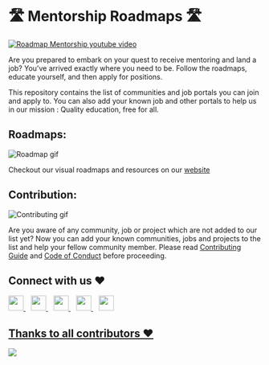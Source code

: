 # 🛣 Mentorship Roadmaps 🛣
[![Roadmap Mentorship youtube video](https://img.youtube.com/vi/9poQN8U1QTw/0.jpg)](https://www.youtube.com/watch?v=9poQN8U1QTw)


Are you prepared to embark on your quest to receive mentoring and land a job? You've arrived exactly where you need to be. Follow the roadmaps, educate yourself, and then apply for positions.

This repository contains the list of communities and job portals you can join and apply to. You can also add your known job and other portals to help us in our mission : Quality education, free for all.

## Roadmaps:
![Roadmap gif](https://media.giphy.com/media/xUySTOigOUHucl3rfW/giphy.gif)

Checkout our visual roadmaps and resources on our [website](https://www.commclassroom.org/roadmaps)

## Contribution:
![Contributing gif](https://media.giphy.com/media/JykvbWfXtAHSM/giphy.gif)

Are you aware of any community, job or project which are not added to our list yet? Now you can add your known communities, jobs and projects to the list and help your fellow community member. Please read [Contributing Guide](./CONTRIBUTING.md) and [Code of Conduct](./CODE_OF_CONDUCT.md) before proceeding.

## Connect with us ❤️
  <a href="https://discord.io/commclassroom">
    <img width="30px" src="https://www.vectorlogo.zone/logos/discordapp/discordapp-tile.svg" />
  </a>&ensp;
    <a href="https://t.me/commclassroom">
    <img width="30px" src="https://www.vectorlogo.zone/logos/telegram/telegram-icon.svg" />
  </a> 
  </a>&ensp;
  <a href="https://twitter.com/commclassroom/">
    <img width="30px" src="https://www.vectorlogo.zone/logos/twitter/twitter-official.svg" />
  </a>&ensp;
  <a href="https://www.linkedin.com/company/commclassroom/">
    <img width="30px" src="https://www.vectorlogo.zone/logos/linkedin/linkedin-icon.svg" />
  </a>&ensp;
  <a href="https://www.instagram.com/commclassroom/">
    <img width="30px" src="https://www.vectorlogo.zone/logos/instagram/instagram-icon.svg" />

 ## Thanks to all contributors ❤
 <a href = "https://github.com/commclassroom/roadmaps/graphs/contributors">
   <img src = "https://contrib.rocks/image?repo=commclassroom/roadmaps"/>
 </a>

